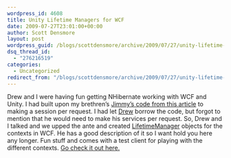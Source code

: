 ```yaml
---
wordpress_id: 4608
title: Unity Lifetime Managers for WCF
date: 2009-07-27T23:01:00+00:00
author: Scott Densmore
layout: post
wordpress_guid: /blogs/scottdensmore/archive/2009/07/27/unity-lifetime-managers-for-wcf.aspx
dsq_thread_id:
  - "276216519"
categories:
  - Uncategorized
redirect_from: "/blogs/scottdensmore/archive/2009/07/27/unity-lifetime-managers-for-wcf.aspx/"
---
```

Drew and I were having fun getting NHibernate working with WCF and Unity. I had built upon my brethren&#8217;s [Jimmy&#8217;s code from this article](/blogs/jimmy_bogard/archive/2008/09/16/integrating-structuremap-and-nhibernate-with-wcf.aspx) to making a session per request. I had let [Drew](http://drewdotnet.blogspot.com/) borrow the code, but forgot to mention that he would need to make his services per request. So, Drew and I talked and we upped the ante and created [LifetimeManager](http://msdn.microsoft.com/en-us/library/cc440953.aspx) objects for the contexts in WCF. He has a good description of it so I want hold you here any longer. Fun stuff and comes with a test client for playing with the different contexts. [Go check it out here.](http://drewdotnet.blogspot.com/2009/07/unity-lifetime-managers-and-wcf.html)

&nbsp;